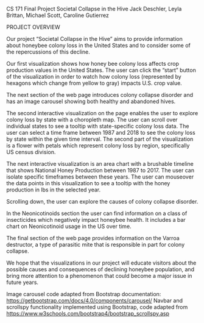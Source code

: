 CS 171 Final Project
Societal Collapse in the Hive
Jack Deschler, Leyla Brittan, Michael Scott, Caroline Gutierrez

PROJECT OVERVIEW

Our project “Societal Collapse in the Hive” aims to provide information about honeybee colony loss in the United States
and to consider some of the repercussions of this decline.

Our first visualization shows how honey bee colony loss affects crop production values in the United States. The user
can click the “start” button of the visualization in order to watch how colony loss (represented by hexagons which
change from yellow to gray) impacts U.S. crop value.

The next section of the web page introduces colony collapse disorder and has an image carousel showing both healthy and
abandoned hives.

The second interactive visualization on the page enables the user to explore colony loss by state with a choropleth map.
The user can scroll over individual states to see a tooltip with state-specific colony loss data. The user can select a
time frame between 1987 and 2018 to see the colony loss by state within the given time interval. The second part of the
visualization is a flower with petals which represent colony loss by region, specifically US census division.

The next interactive visualization is an area chart with a brushable timeline that shows National Honey Production
between 1987 to 2017. The user can isolate specific timeframes between these years. The user can mouseover the data
points in this visualization to see a tooltip with the honey production in lbs in the selected year.

Scrolling down, the user can explore the causes of colony collapse disorder.

In the Neonicotinoids section the user can find information on a class of insecticides which negatively impact honeybee
health. It includes a bar chart on Neonicotinoid usage in the US over time.

The final section of the web page provides information on the Varroa destructor, a type of parasitic mite that is
responsible in part for colony collapse.

We hope that the visualizations in our project will educate visitors about the possible causes and consequences of
declining honeybee population, and bring more attention to a phenomenon that could become a major issue in future years.

Image carousel code adapted from Bootstrap documentation: https://getbootstrap.com/docs/4.0/components/carousel/
Navbar and scrollspy functionality implemented using Bootstrap, code adapted from https://www.w3schools.com/bootstrap4/bootstrap_scrollspy.asp

